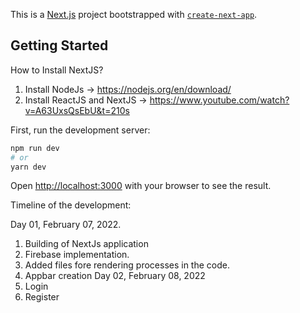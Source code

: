 This is a [Next.js](https://nextjs.org/) project bootstrapped with [`create-next-app`](https://github.com/vercel/next.js/tree/canary/packages/create-next-app).

## Getting Started


How to Install NextJS?
1. Install NodeJs -> https://nodejs.org/en/download/
2. Install ReactJS and NextJS -> https://www.youtube.com/watch?v=A63UxsQsEbU&t=210s

First, run the development server:

```bash
npm run dev
# or
yarn dev
```

Open [http://localhost:3000](http://localhost:3000) with your browser to see the result.

Timeline of the development:

Day 01, February 07, 2022.
1. Building of NextJs application
2. Firebase implementation.
3. Added files fore rendering processes in the code.
4. Appbar creation
Day 02, February 08, 2022
1. Login
2. Register
